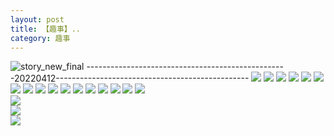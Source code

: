 ```yaml
---
layout: post
title: 【趣事】..
category: 趣事
---
```

![story_new_final](http://r8s97vm6g.hd-bkt.clouddn.com/img/story_new_final_0322.png)
--------------------------------------------------20220412------------------------------------------------
![](http://r8s97vm6g.hd-bkt.clouddn.com/img/fragment-220412-3.png)
![](http://r8s97vm6g.hd-bkt.clouddn.com/img/fragment-220412-4.png)
![](http://r8s97vm6g.hd-bkt.clouddn.com/img/funny-220412-1.png)
![](http://r8s97vm6g.hd-bkt.clouddn.com/img/fragment-220322-2.png)
![](http://r8s97vm6g.hd-bkt.clouddn.com/img/fragment-220322-3.png)
![](http://r8s97vm6g.hd-bkt.clouddn.com/img/fragment-220322-4.png)
![](http://r8s97vm6g.hd-bkt.clouddn.com/img/fragment-220322-5.png)
![](http://r8s97vm6g.hd-bkt.clouddn.com/img/situation-0324-1.png)
![](http://r8s97vm6g.hd-bkt.clouddn.com/img/situation-0324-2.png)
![](http://r8s97vm6g.hd-bkt.clouddn.com/img/situation-0324-3.png)
![](http://r8s97vm6g.hd-bkt.clouddn.com/img/inspire-220327-1.png)
![](http://r8s97vm6g.hd-bkt.clouddn.com/img/inspire-220327-2.png)
![](http://r8s97vm6g.hd-bkt.clouddn.com/img/inspire-220327-3.png)
![](http://r8s97vm6g.hd-bkt.clouddn.com/img/inspire-220327-4.png)
![](http://r8s97vm6g.hd-bkt.clouddn.com/img/inspire-220327-5.png)
![](http://r8s97vm6g.hd-bkt.clouddn.com/img/inspire-220327-7.png)
![](http://r8s97vm6g.hd-bkt.clouddn.com/img/inspire-220327-6.png)  
![](http://r8s97vm6g.hd-bkt.clouddn.com/img/fragment-220413-1.png)  
![](http://r8s97vm6g.hd-bkt.clouddn.com/img/fragment-220413-2.png)  
![](http://r8s97vm6g.hd-bkt.clouddn.com/img/moment-1.png)




